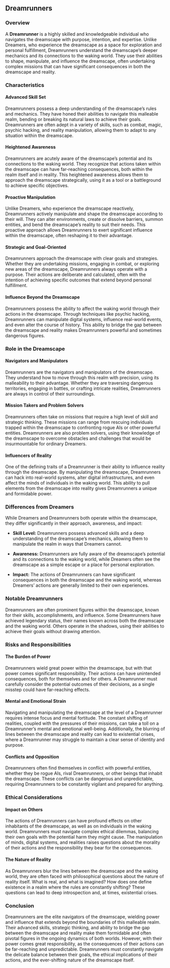 ## **Dreamrunners**

### **Overview**

A **Dreamrunner** is a highly skilled and knowledgeable individual who navigates the dreamscape with purpose, intention, and expertise. Unlike Dreamers, who experience the dreamscape as a space for exploration and personal fulfillment, Dreamrunners understand the dreamscape’s deeper mechanics and its connections to the waking world. They use their abilities to shape, manipulate, and influence the dreamscape, often undertaking complex missions that can have significant consequences in both the dreamscape and reality.

### **Characteristics**

#### **Advanced Skill Set**

Dreamrunners possess a deep understanding of the dreamscape’s rules and mechanics. They have honed their abilities to navigate this malleable realm, bending or breaking its natural laws to achieve their goals. Dreamrunners are often adept in a variety of skills, such as combat, magic, psychic hacking, and reality manipulation, allowing them to adapt to any situation within the dreamscape.

#### **Heightened Awareness**

Dreamrunners are acutely aware of the dreamscape’s potential and its connections to the waking world. They recognize that actions taken within the dreamscape can have far-reaching consequences, both within the realm itself and in reality. This heightened awareness allows them to approach the dreamscape strategically, using it as a tool or a battleground to achieve specific objectives.

#### **Proactive Manipulation**

Unlike Dreamers, who experience the dreamscape reactively, Dreamrunners actively manipulate and shape the dreamscape according to their will. They can alter environments, create or dissolve barriers, summon entities, and bend the dreamscape’s reality to suit their needs. This proactive approach allows Dreamrunners to exert significant influence within the dreamscape, often reshaping it to their advantage.

#### **Strategic and Goal-Oriented**

Dreamrunners approach the dreamscape with clear goals and strategies. Whether they are undertaking missions, engaging in combat, or exploring new areas of the dreamscape, Dreamrunners always operate with a purpose. Their actions are deliberate and calculated, often with the intention of achieving specific outcomes that extend beyond personal fulfillment.

#### **Influence Beyond the Dreamscape**

Dreamrunners possess the ability to affect the waking world through their actions in the dreamscape. Through techniques like psychic hacking, Dreamrunners can manipulate digital systems, influence real-world events, and even alter the course of history. This ability to bridge the gap between the dreamscape and reality makes Dreamrunners powerful and sometimes dangerous figures.

### **Role in the Dreamscape**

#### **Navigators and Manipulators**

Dreamrunners are the navigators and manipulators of the dreamscape. They understand how to move through this realm with precision, using its malleability to their advantage. Whether they are traversing dangerous territories, engaging in battles, or crafting intricate realities, Dreamrunners are always in control of their surroundings.

#### **Mission Takers and Problem Solvers**

Dreamrunners often take on missions that require a high level of skill and strategic thinking. These missions can range from rescuing individuals trapped within the dreamscape to confronting rogue AIs or other powerful entities. Dreamrunners are also problem solvers, using their knowledge of the dreamscape to overcome obstacles and challenges that would be insurmountable for ordinary Dreamers.

#### **Influencers of Reality**

One of the defining traits of a Dreamrunner is their ability to influence reality through the dreamscape. By manipulating the dreamscape, Dreamrunners can hack into real-world systems, alter digital infrastructures, and even affect the minds of individuals in the waking world. This ability to pull elements from the dreamscape into reality gives Dreamrunners a unique and formidable power.

### **Differences from Dreamers**

While Dreamers and Dreamrunners both operate within the dreamscape, they differ significantly in their approach, awareness, and impact:

- **Skill Level:** Dreamrunners possess advanced skills and a deep understanding of the dreamscape’s mechanics, allowing them to manipulate the realm in ways that Dreamers cannot.
    
- **Awareness:** Dreamrunners are fully aware of the dreamscape’s potential and its connections to the waking world, while Dreamers often see the dreamscape as a simple escape or a place for personal exploration.
    
- **Impact:** The actions of Dreamrunners can have significant consequences in both the dreamscape and the waking world, whereas Dreamers’ actions are generally limited to their own experiences.
    

### **Notable Dreamrunners**

Dreamrunners are often prominent figures within the dreamscape, known for their skills, accomplishments, and influence. Some Dreamrunners have achieved legendary status, their names known across both the dreamscape and the waking world. Others operate in the shadows, using their abilities to achieve their goals without drawing attention.

### **Risks and Responsibilities**

#### **The Burden of Power**

Dreamrunners wield great power within the dreamscape, but with that power comes significant responsibility. Their actions can have unintended consequences, both for themselves and for others. A Dreamrunner must carefully consider the potential outcomes of their decisions, as a single misstep could have far-reaching effects.

#### **Mental and Emotional Strain**

Navigating and manipulating the dreamscape at the level of a Dreamrunner requires intense focus and mental fortitude. The constant shifting of realities, coupled with the pressures of their missions, can take a toll on a Dreamrunner’s mental and emotional well-being. Additionally, the blurring of lines between the dreamscape and reality can lead to existential crises, where a Dreamrunner may struggle to maintain a clear sense of identity and purpose.

#### **Conflicts and Opposition**

Dreamrunners often find themselves in conflict with powerful entities, whether they be rogue AIs, rival Dreamrunners, or other beings that inhabit the dreamscape. These conflicts can be dangerous and unpredictable, requiring Dreamrunners to be constantly vigilant and prepared for anything.

### **Ethical Considerations**

#### **Impact on Others**

The actions of Dreamrunners can have profound effects on other inhabitants of the dreamscape, as well as on individuals in the waking world. Dreamrunners must navigate complex ethical dilemmas, balancing their own goals with the potential harm they might cause. The manipulation of minds, digital systems, and realities raises questions about the morality of their actions and the responsibility they bear for the consequences.

#### **The Nature of Reality**

As Dreamrunners blur the lines between the dreamscape and the waking world, they are often faced with philosophical questions about the nature of reality itself. What is real, and what is imagined? How does one define existence in a realm where the rules are constantly shifting? These questions can lead to deep introspection and, at times, existential crises.

### **Conclusion**

Dreamrunners are the elite navigators of the dreamscape, wielding power and influence that extends beyond the boundaries of this malleable realm. Their advanced skills, strategic thinking, and ability to bridge the gap between the dreamscape and reality make them formidable and often pivotal figures in the ongoing dynamics of both worlds. However, with their power comes great responsibility, as the consequences of their actions can be far-reaching and unpredictable. Dreamrunners must constantly navigate the delicate balance between their goals, the ethical implications of their actions, and the ever-shifting nature of the dreamscape itself.